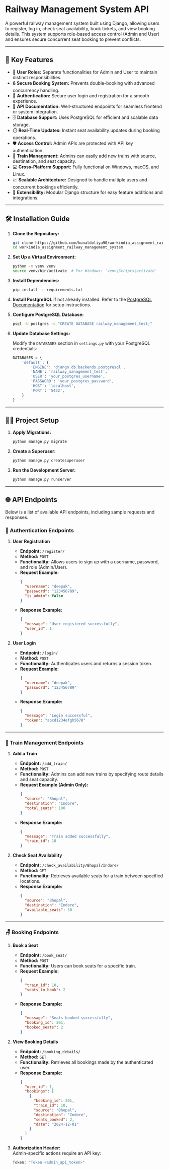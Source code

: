 # Railway Management System API

A powerful railway management system built using Django, allowing users to register, log in, check seat availability, book tickets, and view booking details. This system supports role-based access control (Admin and User) and ensures secure concurrent seat booking to prevent conflicts.

---

## 🚀 Key Features

- 👥 **User Roles:** Separate functionalities for Admin and User to maintain distinct responsibilities.  
- 🔒 **Secure Booking System:** Prevents double-booking with advanced concurrency handling.  
- 🔑 **Authentication:** Secure user login and registration for a smooth experience.  
- 📖 **API Documentation:** Well-structured endpoints for seamless frontend or system integration.  
- 🗄️ **Database Support:** Uses PostgreSQL for efficient and scalable data storage.  
- ⏱️ **Real-Time Updates:** Instant seat availability updates during booking operations.  
- 🛡️ **Access Control:** Admin APIs are protected with API key authentication.  
- 🚆 **Train Management:** Admins can easily add new trains with source, destination, and seat capacity.  
- 💻 **Cross-Platform Support:** Fully functional on Windows, macOS, and Linux.  
- 📈 **Scalable Architecture:** Designed to handle multiple users and concurrent bookings efficiently.  
- 🔧 **Extensibility:** Modular Django structure for easy feature additions and integrations.  

---

## 🛠️ Installation Guide

1. **Clone the Repository:**
    ```bash
    git clone https://github.com/kunaldoliya90/workindia_assignment_railway_management_system.git
    cd workindia_assignment_railway_management_system
    ```

2. **Set Up a Virtual Environment:**
    ```bash
    python -m venv venv
    source venv/bin/activate  # For Windows: `venv\Scripts\activate`
    ```

3. **Install Dependencies:**
    ```bash
    pip install -r requirements.txt
    ```

4. **Install PostgreSQL** if not already installed. Refer to the [PostgreSQL Documentation](https://www.postgresql.org/docs/) for setup instructions.

5. **Configure PostgreSQL Database:**
    ```bash
    psql -U postgres -c "CREATE DATABASE railway_management_test;"
    ```

6. **Update Database Settings:**

    Modify the `DATABASES` section in `settings.py` with your PostgreSQL credentials:
    ```python
    DATABASES = {
        'default': {
            'ENGINE': 'django.db.backends.postgresql',
            'NAME': 'railway_management_test',
            'USER': 'your_postgres_username',
            'PASSWORD': 'your_postgres_password',
            'HOST': 'localhost',
            'PORT': '5432',
        }
    }
    ```

---

## 🧑‍💻 Project Setup

1. **Apply Migrations:**
    ```bash
    python manage.py migrate
    ```

2. **Create a Superuser:**
    ```bash
    python manage.py createsuperuser
    ```

3. **Run the Development Server:**
    ```bash
    python manage.py runserver
    ```

---

## 🌐 API Endpoints

Below is a list of available API endpoints, including sample requests and responses.

### 🛂 Authentication Endpoints

1. **User Registration**  
   - **Endpoint:** `/register/`  
   - **Method:** `POST`  
   - **Functionality:** Allows users to sign up with a username, password, and role (Admin/User).  
   - **Request Example:**
     ```json
     {
       "username": "deepak",
       "password": "123456789",
       "is_admin": false
     }
     ```
   - **Response Example:**
     ```json
     {
       "message": "User registered successfully",
       "user_id": 1
     }
     ```

2. **User Login**  
   - **Endpoint:** `/login/`  
   - **Method:** `POST`  
   - **Functionality:** Authenticates users and returns a session token.  
   - **Request Example:**
     ```json
     {
       "username": "deepak",
       "password": "123456789"
     }
     ```
   - **Response Example:**
     ```json
     {
       "message": "Login successful",
       "token": "abcd1234efgh5678"
     }
     ```

---

### 🚆 Train Management Endpoints

1. **Add a Train**  
   - **Endpoint:** `/add_train/`  
   - **Method:** `POST`  
   - **Functionality:** Admins can add new trains by specifying route details and seat capacity.  
   - **Request Example (Admin Only):**
     ```json
     {
       "source": "Bhopal",
       "destination": "Indore",
       "total_seats": 100
     }
     ```
   - **Response Example:**
     ```json
     {
       "message": "Train added successfully",
       "train_id": 10
     }
     ```

2. **Check Seat Availability**  
   - **Endpoint:** `/check_availability/Bhopal/Indore/`  
   - **Method:** `GET`  
   - **Functionality:** Retrieves available seats for a train between specified locations.  
   - **Response Example:**
     ```json
     {
       "source": "Bhopal",
       "destination": "Indore",
       "available_seats": 50
     }
     ```

---

### 🪑 Booking Endpoints

1. **Book a Seat**  
   - **Endpoint:** `/book_seat/`  
   - **Method:** `POST`  
   - **Functionality:** Users can book seats for a specific train.  
   - **Request Example:**
     ```json
     {
       "train_id": 10,
       "seats_to_book": 2
     }
     ```
   - **Response Example:**
     ```json
     {
       "message": "Seats booked successfully",
       "booking_id": 201,
       "booked_seats": 2
     }
     ```

2. **View Booking Details**  
   - **Endpoint:** `/booking_details/`  
   - **Method:** `GET`  
   - **Functionality:** Retrieves all bookings made by the authenticated user.  
   - **Response Example:**
     ```json
     {
       "user_id": 1,
       "bookings": [
         {
           "booking_id": 201,
           "train_id": 10,
           "source": "Bhopal",
           "destination": "Indore",
           "seats_booked": 2,
           "date": "2024-12-01"
         }
       ]
     }
     ```

3. **Authorization Header:**  
   Admin-specific actions require an API key:
   ```bash
   Token: "Token <admin_api_token>"
   ```

